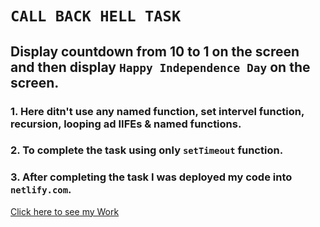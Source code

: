 # `CALL BACK HELL TASK`

## Display countdown from 10 to 1 on the screen and then display `Happy Independence Day` on the screen.

### 1. Here ditn't use any named function, set intervel function, recursion, looping ad IIFEs & named functions.

### 2. To complete the task using only `setTimeout` function.

### 3. After completing the task I was deployed my code into `netlify.com`.

[Click here to see my Work](https://www.google.com)